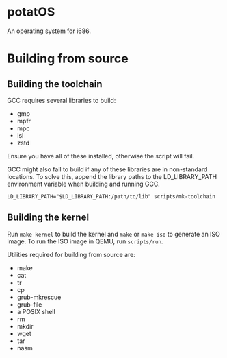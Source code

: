 # potatOS

An operating system for i686.

# Building from source

## Building the toolchain

GCC requires several libraries to build:

* gmp
* mpfr
* mpc
* isl
* zstd

Ensure you have all of these installed, otherwise the script will fail.  

GCC might also fail to build if any of these libraries are in non-standard locations.
To solve this, append the library paths to the LD_LIBRARY_PATH environment variable when building and running GCC.

`LD_LIBRARY_PATH="$LD_LIBRARY_PATH:/path/to/lib" scripts/mk-toolchain`

## Building the kernel

Run `make kernel` to build the kernel and `make` or `make iso` to generate an ISO image.
To run the ISO image in QEMU, run `scripts/run`.  

Utilities required for building from source are:
* make
* cat
* tr
* cp
* grub-mkrescue
* grub-file
* a POSIX shell
* rm
* mkdir
* wget
* tar
* nasm
